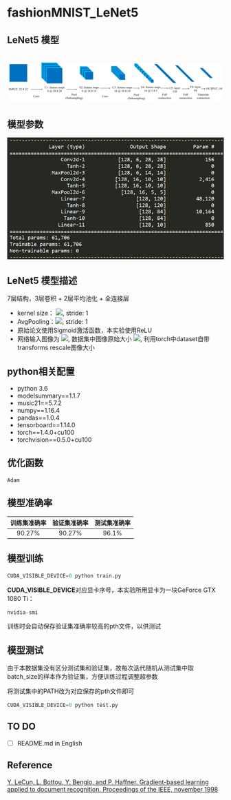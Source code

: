 # fashionMNIST_LeNet5

## LeNet5 模型

# ![LeNet5 Model](images/LeNet5.png)

## 模型参数

![Summary](images/LeNet5_summary.png)

## LeNet5 模型描述

7层结构，3层卷积 + 2层平均池化 + 全连接层

- kernel size： ![](http://latex.codecogs.com/gif.latex?\\5\times5), stride: 1
- AvgPooling：![](http://latex.codecogs.com/gif.latex?\\2\times2), stride: 1
- 原始论文使用Sigmoid激活函数，本实验使用ReLU
- 网络输入图像为 ![](http://latex.codecogs.com/gif.latex?\\32\times32), 数据集中图像原始大小 ![](http://latex.codecogs.com/gif.latex?\\28\times28), 利用torch中dataset自带transforms rescale图像大小

## python相关配置

- python 3.6
- modelsummary==1.1.7
- music21==5.7.2
- numpy==1.16.4
- pandas==1.0.4
- tensorboard==1.14.0
- torch==1.4.0+cu100
- torchvision==0.5.0+cu100

## 优化函数

```
Adam
```

## 模型准确率

| 训练集准确率            | 验证集准确率            | 测试集准确率           |
| ----------------------- | ----------------------- | ---------------------- |
| <center>90.27%</center> | <center>90.27%</center> | <center>96.1%</center> |

## 模型训练

```python
CUDA_VISIBLE_DEVICE=0 python train.py
```

**CUDA_VISIBLE_DEVICE**对应显卡序号，本实验所用显卡为一块GeForce GTX 1080 Ti：

```python
nvidia-smi
```

训练时会自动保存验证集准确率较高的pth文件，以供测试

## 模型测试

由于本数据集没有区分测试集和验证集，故每次迭代随机从测试集中取batch_size的样本作为验证集，方便训练过程调整超参数

将测试集中的PATH改为对应保存的pth文件即可

```python
CUDA_VISIBLE_DEVICE=0 python test.py
```

## TO DO

- [ ] README.md in English

## Reference

[Y. LeCun, L. Bottou, Y. Bengio, and P. Haffner. Gradient-based learning applied to document recognition. Proceedings of the IEEE, november 1998](https://ieeexplore.ieee.org/document/726791)

